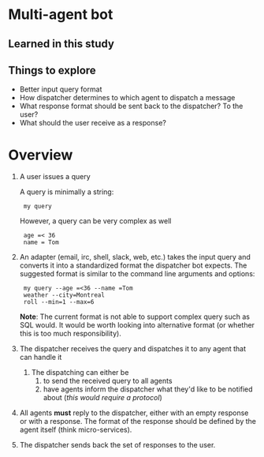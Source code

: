 # Multi-agent bot

## Learned in this study

## Things to explore

* Better input query format
* How dispatcher determines to which agent to dispatch a message
* What response format should be sent back to the dispatcher? To the user?
* What should the user receive as a response?

# Overview

1. A user issues a query

	A query is minimally a string:
	
		my query
	
	However, a query can be very complex as well
	
		age =< 36
		name = Tom

2. An adapter (email, irc, shell, slack, web, etc.) takes the input query and converts it into a standardized format the dispatcher bot expects. The suggested format is similar to the command line arguments and options:

		my query --age =<36 --name =Tom
		weather --city=Montreal
		roll --min=1 --max=6

	**Note**: The current format is not able to support complex query such as SQL would. It would be worth looking into alternative format (or whether this is too much responsibility).

3. The dispatcher receives the query and dispatches it to any agent that can handle it
	1. The dispatching can either be 
		1. to send the received query to all agents
		2. have agents inform the dispatcher what they'd like to be notified about (*this would require a protocol*)

4. All agents **must** reply to the dispatcher, either with an empty response or with a response. The format of the response should be defined by the agent itself (think micro-services).

5. The dispatcher sends back the set of responses to the user.